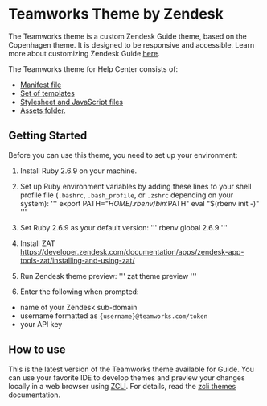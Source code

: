 # Teamworks Theme by Zendesk

The Teamworks theme is a custom Zendesk Guide theme, based on the Copenhagen theme. It is designed to be responsive and accessible.
Learn more about customizing Zendesk Guide [here](https://support.zendesk.com/hc/en-us/sections/206670747).

The Teamworks theme for Help Center consists of:
- [Manifest file](#manifest-file)
- [Set of templates](#templates)
- [Stylesheet and JavaScript files](#stylesheet-and-javascript)
- [Assets folder](#assets).

## Getting Started
Before you can use this theme, you need to set up your environment:

1. Install Ruby 2.6.9 on your machine.
2. Set up Ruby environment variables by adding these lines to your shell profile file (`.bashrc`, `.bash_profile`, or `.zshrc` depending on your system):
'''
export PATH="$HOME/.rbenv/bin:$PATH"
eval "$(rbenv init -)"
'''
3. Set Ruby 2.6.9 as your default version:
'''
rbenv global 2.6.9
'''
4. Install ZAT
https://developer.zendesk.com/documentation/apps/zendesk-app-tools-zat/installing-and-using-zat/

5. Run Zendesk theme preview:
'''
zat theme preview
'''

5. Enter the following when prompted:
- name of your Zendesk sub-domain
- username formatted as `{username}@teamworks.com/token`
- your API key

## How to use
This is the latest version of the Teamworks theme available for Guide. 
You can use your favorite IDE to develop themes and preview your changes locally in a web browser using [ZCLI](https://github.com/zendesk/zcli/). For details, read the [zcli themes](https://github.com/zendesk/zcli/blob/master/docs/themes.md) documentation.


